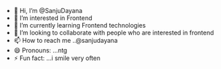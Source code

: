 - 👋 Hi, I’m @SanjuDayana
- 👀 I’m interested in Frontend
- 🌱 I’m currently learning Frontend technologies
- 💞️ I’m looking to collaborate with people who are interested in frontend
- 📫 How to reach me ..@sanjudayana
- 😄 Pronouns: ...ntg
- ⚡ Fun fact: ...i smile very often

<!---
SanjuDayana/SanjuDayana is a ✨ special ✨ repository because its `README.md` (this file) appears on your GitHub profile.
You can click the Preview link to take a look at your changes.
--->
